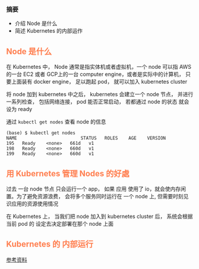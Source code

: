 ### 摘要
+ 介绍 Node 是什么
+ 简述 Kubernetes 的内部运作

## <font color="coral">Node 是什么</font>
在 Kubernetes 中， Node 通常是指实体机或者虚拟机，一个 node 可以指 AWS 的一台 EC2 或者 GCP上的一台 computer engine，或者是实际中的计算机， 只要上面装有 docker engine， 足以跑起 pod， 就可以加入 kubernetes cluster

将 node 加到 kubernetes 中之后， kubernetes 会建立一个 node 节点， 并进行一系列检查， 包括网络连接， pod 能否正常启动， 若都通过 node 的状态 就会设为 ready

通过 `kubectl get nodes` 查看 node 的信息
```
(base) $ kubectl get nodes
NAME                        STATUS   ROLES    AGE    VERSION
195   Ready    <none>   661d   v1
198   Ready    <none>   660d   v1
199   Ready    <none>   660d   v1
```
## <font color="coral">用 Kubernetes 管理 Nodes 的好處</font>
过去 一台 node 节点 只会运行一个 app， 如果 应用 使用了 io，就会使内存闲置。为了避免资源浪费， 会将多个服务同时运行在 一个 node 上, 但需要时刻见识应用的资源使用情况

在 Kubernetes 上， 当我们把 node 加入到 kubernetes cluster 后， 系统会根据当前 pod 的 设定去决定部署在那个 node 上面
## <font color=coral>Kubernetes 的 内部运行</font>
[参考资料](https://ithelp.ithome.com.tw/articles/10193248)
